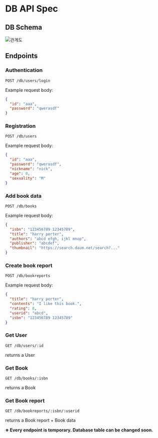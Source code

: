 # DB API Spec

## DB Schema

![관계도](https://user-images.githubusercontent.com/83688807/169657734-aadd6926-88fc-4d2c-aef4-d9b25fd24c1a.png)

## Endpoints

### Authentication

`POST /db/users/login`

Example request body:
```JSON
{
  "id": "aaa",
  "password": "qwerasdf"
}
```

### Registration

`POST /db/users`

Example request body:
```JSON
{
  "id": "aaa",
  "password": "qwerasdf",
  "nickname": "nick",
  "age": 0,
  "sexuality": "M"
}
```

### Add book data

`POST /db/books`

Example request body:
```JSON
{
  "isbn": "123456789 12345789",
  "title": "harry porter",
  "authors": "abcd efgh, ijkl mnop",
  "publisher": "abcdef",
  "thumbnail": "https://search.daum.net/search?..."
}
```

### Create book report

`POST /db/bookreports`

Example request body:
```JSON
{
  "title": "harry porter",
  "contents": "I like this book.",
  "rating": 8,
  "userid": "abcd",
  "isbn": "123456789 12345789"
}
```

### Get User

`GET /db/users/:id`

returns a User

### Get Book

`GET /db/books/:isbn`

returns a Book

### Get Book report

`GET /db/bookreports/:isbn/:userid`

returns a Book report + Book data

**※ Every endpoint is temporary. Database table can be changed soon.**
